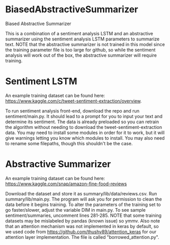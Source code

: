 # BiasedAbstractiveSummarizer
Biased Abstractive Summarizer 

This is a combination of a sentiment analysis LSTM and an abstractive summarizer using the sentiment analysis LSTM parameters to summarize text. NOTE that the abstractive summarizer is not trained in this model since the training parameter file is too large for github, so while the sentiment analysis will work out of the box, the abstractive summarizer will require training. 

# Sentiment LSTM
An example training dataset can be found here: https://www.kaggle.com/c/tweet-sentiment-extraction/overview. 

To run sentiment analysis front-end, download the repo and run sentiment/main.py. It should lead to a prompt for you to input your text and determine its sentiment. The data is already preloaded so you can retrain the algorithm without needing to download the tweet-sentiment-extraction data. You may need to install some modules in order for it to work, but it will give warnings letting you know which modules to install. You may also need to rename some filepaths, though this shouldn't be the case. 

# Abstractive Summarizer 
An example training dataset can be found here: https://www.kaggle.com/snap/amazon-fine-food-reviews

Download the dataset and store it as summary/lib/data/reviews.csv. Run summary/lib/main.py. The program will ask you for permission to clean the data before it begins training. To alter the parameters of the training set to go faster/slower, adjust the variable DIM in main.py. To see sample sentiment/summaries, uncomment lines 281-285. NOTE that some training datasets may be mislabeled by pandas (known issue) so ymmv. Also note that an attention mechanism was not implemented in keras by default, so we  used code from https://github.com/thushv89/attention_keras for our attention layer implementation. The file is called "borrowed_attention.py". 



